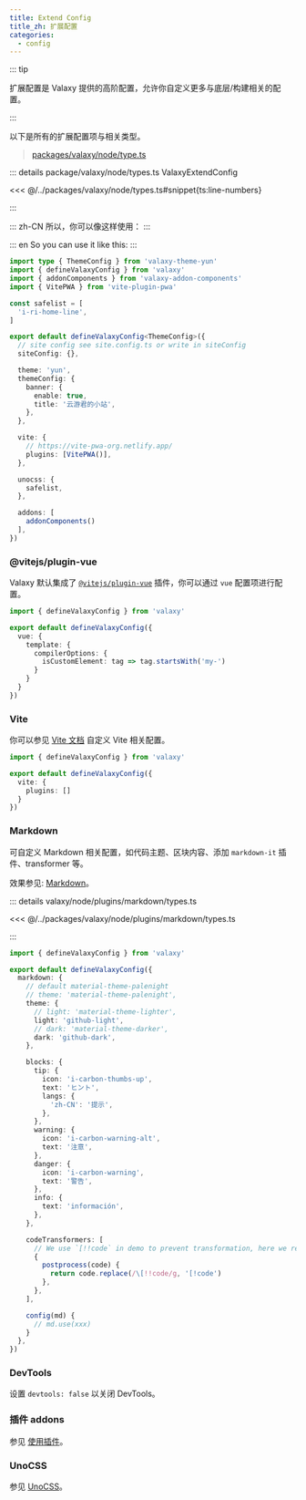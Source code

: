 ```yaml
---
title: Extend Config
title_zh: 扩展配置
categories:
  - config
---
```


::: tip

扩展配置是 Valaxy 提供的高阶配置，允许你自定义更多与底层/构建相关的配置。

:::

以下是所有的扩展配置项与相关类型。

> [packages/valaxy/node/type.ts](https://github.com/YunYouJun/valaxy/blob/main/packages/valaxy/node/types.ts)

::: details package/valaxy/node/types.ts ValaxyExtendConfig

<<< @/../packages/valaxy/node/types.ts#snippet{ts:line-numbers}

:::

::: zh-CN
所以，你可以像这样使用：
:::

::: en
So you can use it like this:
:::

```ts [valaxy.config.ts]
import type { ThemeConfig } from 'valaxy-theme-yun'
import { defineValaxyConfig } from 'valaxy'
import { addonComponents } from 'valaxy-addon-components'
import { VitePWA } from 'vite-plugin-pwa'

const safelist = [
  'i-ri-home-line',
]

export default defineValaxyConfig<ThemeConfig>({
  // site config see site.config.ts or write in siteConfig
  siteConfig: {},

  theme: 'yun',
  themeConfig: {
    banner: {
      enable: true,
      title: '云游君的小站',
    },
  },

  vite: {
    // https://vite-pwa-org.netlify.app/
    plugins: [VitePWA()],
  },

  unocss: {
    safelist,
  },

  addons: [
    addonComponents()
  ],
})
```

### @vitejs/plugin-vue

Valaxy 默认集成了 [`@vitejs/plugin-vue`](https://github.com/vitejs/vite-plugin-vue/tree/main/packages/plugin-vue) 插件，你可以通过 `vue` 配置项进行配置。

```ts [valaxy.config.ts]
import { defineValaxyConfig } from 'valaxy'

export default defineValaxyConfig({
  vue: {
    template: {
      compilerOptions: {
        isCustomElement: tag => tag.startsWith('my-')
      }
    }
  }
})
```

### Vite

你可以参见 [Vite 文档](https://vite.dev/config/shared-options.html) 自定义 Vite 相关配置。

```ts [valaxy.config.ts]
import { defineValaxyConfig } from 'valaxy'

export default defineValaxyConfig({
  vite: {
    plugins: []
  }
})
```

### Markdown

可自定义 Markdown 相关配置，如代码主题、区块内容、添加 `markdown-it` 插件、transformer 等。

效果参见: [Markdown](/guide/markdown)。

::: details valaxy/node/plugins/markdown/types.ts

<<< @/../packages/valaxy/node/plugins/markdown/types.ts

:::

```ts [valaxy.config.ts]
import { defineValaxyConfig } from 'valaxy'

export default defineValaxyConfig({
  markdown: {
    // default material-theme-palenight
    // theme: 'material-theme-palenight',
    theme: {
      // light: 'material-theme-lighter',
      light: 'github-light',
      // dark: 'material-theme-darker',
      dark: 'github-dark',
    },

    blocks: {
      tip: {
        icon: 'i-carbon-thumbs-up',
        text: 'ヒント',
        langs: {
          'zh-CN': '提示',
        },
      },
      warning: {
        icon: 'i-carbon-warning-alt',
        text: '注意',
      },
      danger: {
        icon: 'i-carbon-warning',
        text: '警告',
      },
      info: {
        text: 'información',
      },
    },

    codeTransformers: [
      // We use `[!!code` in demo to prevent transformation, here we revert it back.
      {
        postprocess(code) {
          return code.replace(/\[!!code/g, '[!code')
        },
      },
    ],

    config(md) {
      // md.use(xxx)
    }
  },
})
```

### DevTools

设置 `devtools: false` 以关闭 DevTools。

### 插件 addons

参见 [使用插件](/addons/use)。

### UnoCSS

参见 [UnoCSS](/guide/config/unocss-options)。
